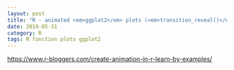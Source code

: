 ```yaml
---
layout: post
title: "R - animated <em>ggplot2</em> plots (<em>transition_reveal()</em>)"
date: 2019-05-31
category: R
tags: R function plots ggplot2
---
```




https://www.r-bloggers.com/create-animation-in-r-learn-by-examples/


